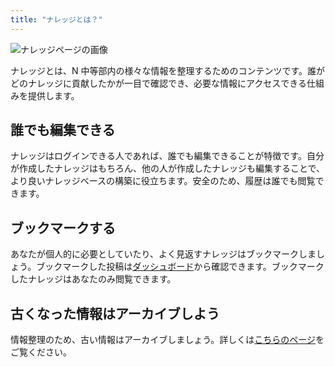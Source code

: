 ```yaml
---
title: "ナレッジとは？"
---
```


![ナレッジページの画像](/docs/about-knowledge/knowledge.png)

ナレッジとは、N 中等部内の様々な情報を整理するためのコンテンツです。誰がどのナレッジに貢献したかが一目で確認でき、必要な情報にアクセスできる仕組みを提供します。

## 誰でも編集できる

ナレッジはログインできる人であれば、誰でも編集できることが特徴です。自分が作成したナレッジはもちろん、他の人が作成したナレッジも編集することで、より良いナレッジベースの構築に役立ちます。安全のため、履歴は誰でも閲覧できます。

## ブックマークする

あなたが個人的に必要としていたり、よく見返すナレッジはブックマークしましょう。ブックマークした投稿は[ダッシュボード](/dashboard/bookmarks)から確認できます。ブックマークしたナレッジはあなたのみ閲覧できます。

## 古くなった情報はアーカイブしよう

情報整理のため、古い情報はアーカイブしましょう。詳しくは[こちらのページ](/archive)をご覧ください。
